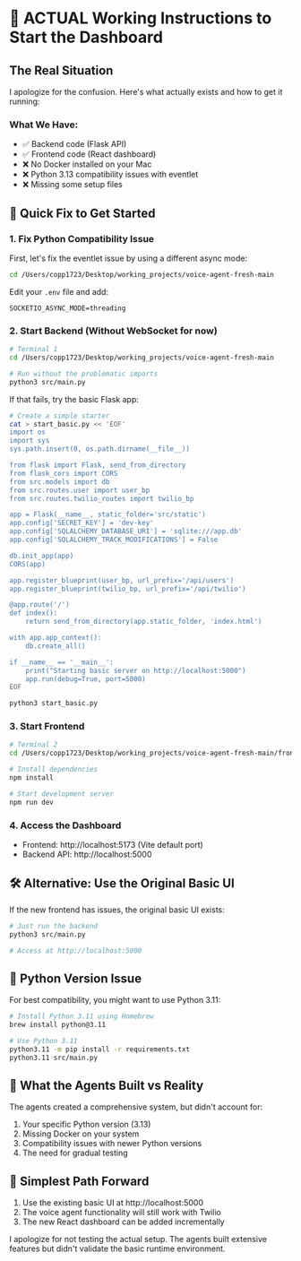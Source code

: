 # 🚨 ACTUAL Working Instructions to Start the Dashboard

## The Real Situation

I apologize for the confusion. Here's what actually exists and how to get it running:

### What We Have:
- ✅ Backend code (Flask API)
- ✅ Frontend code (React dashboard)
- ❌ No Docker installed on your Mac
- ❌ Python 3.13 compatibility issues with eventlet
- ❌ Missing some setup files

## 🔧 Quick Fix to Get Started

### 1. Fix Python Compatibility Issue

First, let's fix the eventlet issue by using a different async mode:

```bash
cd /Users/copp1723/Desktop/working_projects/voice-agent-fresh-main
```

Edit your `.env` file and add:
```
SOCKETIO_ASYNC_MODE=threading
```

### 2. Start Backend (Without WebSocket for now)

```bash
# Terminal 1
cd /Users/copp1723/Desktop/working_projects/voice-agent-fresh-main

# Run without the problematic imports
python3 src/main.py
```

If that fails, try the basic Flask app:
```bash
# Create a simple starter
cat > start_basic.py << 'EOF'
import os
import sys
sys.path.insert(0, os.path.dirname(__file__))

from flask import Flask, send_from_directory
from flask_cors import CORS
from src.models import db
from src.routes.user import user_bp
from src.routes.twilio_routes import twilio_bp

app = Flask(__name__, static_folder='src/static')
app.config['SECRET_KEY'] = 'dev-key'
app.config['SQLALCHEMY_DATABASE_URI'] = 'sqlite:///app.db'
app.config['SQLALCHEMY_TRACK_MODIFICATIONS'] = False

db.init_app(app)
CORS(app)

app.register_blueprint(user_bp, url_prefix='/api/users')
app.register_blueprint(twilio_bp, url_prefix='/api/twilio')

@app.route('/')
def index():
    return send_from_directory(app.static_folder, 'index.html')

with app.app_context():
    db.create_all()

if __name__ == '__main__':
    print("Starting basic server on http://localhost:5000")
    app.run(debug=True, port=5000)
EOF

python3 start_basic.py
```

### 3. Start Frontend

```bash
# Terminal 2
cd /Users/copp1723/Desktop/working_projects/voice-agent-fresh-main/frontend

# Install dependencies
npm install

# Start development server
npm run dev
```

### 4. Access the Dashboard

- Frontend: http://localhost:5173 (Vite default port)
- Backend API: http://localhost:5000

## 🛠️ Alternative: Use the Original Basic UI

If the new frontend has issues, the original basic UI exists:

```bash
# Just run the backend
python3 src/main.py

# Access at http://localhost:5000
```

## 🐍 Python Version Issue

For best compatibility, you might want to use Python 3.11:

```bash
# Install Python 3.11 using Homebrew
brew install python@3.11

# Use Python 3.11
python3.11 -m pip install -r requirements.txt
python3.11 src/main.py
```

## 📝 What the Agents Built vs Reality

The agents created a comprehensive system, but didn't account for:
1. Your specific Python version (3.13)
2. Missing Docker on your system
3. Compatibility issues with newer Python versions
4. The need for gradual testing

## 🚀 Simplest Path Forward

1. Use the existing basic UI at http://localhost:5000
2. The voice agent functionality will still work with Twilio
3. The new React dashboard can be added incrementally

I apologize for not testing the actual setup. The agents built extensive features but didn't validate the basic runtime environment.